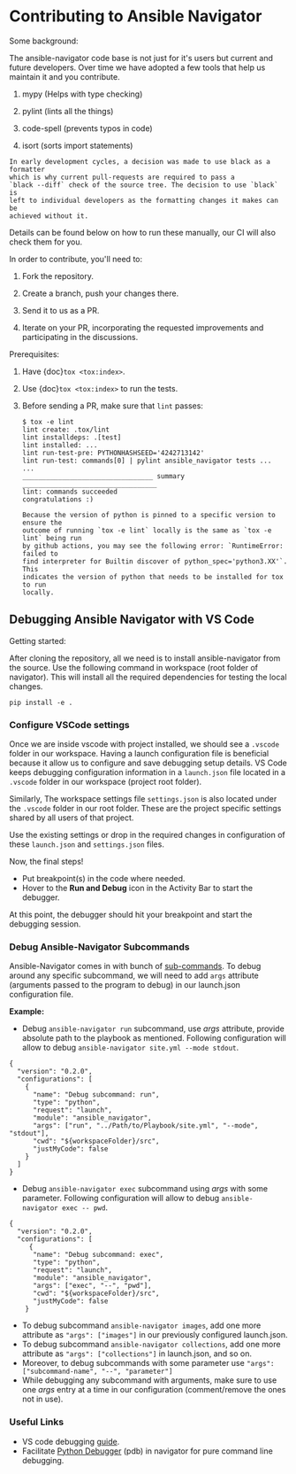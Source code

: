 # Contributing to Ansible Navigator

Some background:

The ansible-navigator code base is not just for it's users but current and
future developers. Over time we have adopted a few tools that help us
maintain it and you contribute.

1. mypy (Helps with type checking)

2. pylint (lints all the things)

3. code-spell (prevents typos in code)

4. isort (sorts import statements)

```{note}
In early development cycles, a decision was made to use black as a formatter
which is why current pull-requests are required to pass a
`black --diff` check of the source tree. The decision to use `black` is
left to individual developers as the formatting changes it makes can be
achieved without it.
```

Details can be found below on how to run these manually, our CI will also
check them for you.

In order to contribute, you'll need to:

1. Fork the repository.

2. Create a branch, push your changes there.

3. Send it to us as a PR.

4. Iterate on your PR, incorporating the requested improvements
   and participating in the discussions.

Prerequisites:

1. Have {doc}`tox <tox:index>`.

2. Use {doc}`tox <tox:index>` to run the tests.

3. Before sending a PR, make sure that `lint` passes:

   ```shell-session
   $ tox -e lint
   lint create: .tox/lint
   lint installdeps: .[test]
   lint installed: ...
   lint run-test-pre: PYTHONHASHSEED='4242713142'
   lint run-test: commands[0] | pylint ansible_navigator tests ...
   ...
   _________________________________ summary __________________________________
   lint: commands succeeded
   congratulations :)
   ```

   ```{tip}
   Because the version of python is pinned to a specific version to ensure the
   outcome of running `tox -e lint` locally is the same as `tox -e lint` being run
   by github actions, you may see the following error: `RuntimeError: failed to
   find interpreter for Builtin discover of python_spec='python3.XX'`. This
   indicates the version of python that needs to be installed for tox to run
   locally.
   ```

## Debugging Ansible Navigator with VS Code

Getting started:

After cloning the repository, all we need is to install ansible-navigator from
the source. Use the following command in workspace (root folder of navigator).
This will install all the required dependencies for testing the local changes.

```shell-session
pip install -e .
```

### Configure VSCode settings

Once we are inside vscode with project installed, we should see a `.vscode`
folder in our workspace. Having a launch configuration file is beneficial
because it allow us to configure and save debugging setup details. VS Code
keeps debugging configuration information in a `launch.json` file located in a
`.vscode` folder in our workspace (project root folder).

Similarly, The workspace settings file `settings.json` is also located under
the `.vscode` folder in our root folder. These are the project specific
settings shared by all users of that project.

Use the existing settings or drop in the required changes in configuration of
these `launch.json` and `settings.json` files.

Now, the final steps!

- Put breakpoint(s) in the code where needed.
- Hover to the **Run and Debug** icon in the Activity Bar to start the
  debugger.

At this point, the debugger should hit your breakpoint and start the debugging
session.

### Debug Ansible-Navigator Subcommands

Ansible-Navigator comes in with bunch of [sub-commands]. To debug around any
specific subcommand, we will need to add `args` attribute (arguments passed to
the program to debug) in our launch.json configuration file.

[sub-commands]: https://ansible-navigator.readthedocs.io/en/latest/subcommands/

**Example:**

- Debug `ansible-navigator run` subcommand, use _args_ attribute, provide
  absolute path to the playbook as mentioned. Following configuration will allow
  to debug `ansible-navigator site.yml --mode stdout`.

```shell-session
{
  "version": "0.2.0",
  "configurations": [
    {
      "name": "Debug subcommand: run",
      "type": "python",
      "request": "launch",
      "module": "ansible_navigator",
      "args": ["run", "../Path/to/Playbook/site.yml", "--mode", "stdout"],
      "cwd": "${workspaceFolder}/src",
      "justMyCode": false
    }
  ]
}
```

- Debug `ansible-navigator exec` subcommand using _args_ with some parameter.
  Following configuration will allow to debug `ansible-navigator exec -- pwd`.

```shell-session
{
  "version": "0.2.0",
  "configurations": [
     {
      "name": "Debug subcommand: exec",
      "type": "python",
      "request": "launch",
      "module": "ansible_navigator",
      "args": ["exec", "--", "pwd"],
      "cwd": "${workspaceFolder}/src",
      "justMyCode": false
    }
```

- To debug subcommand `ansible-navigator images`, add one more attribute as
  `"args": ["images"]` in our previously configured launch.json.
- To debug subcommand `ansible-navigator collections`, add one more attribute
  as `"args": ["collections"]` in launch.json, and so on.
- Moreover, to debug subcommands with some parameter use
  `"args": ["subcommand-name", "--", "parameter"]`
- While debugging any subcommand with arguments, make sure to use one _args_
  entry at a time in our configuration (comment/remove the ones not in use).

### Useful Links

- VS code debugging [guide].
- Facilitate [Python Debugger] (pdb) in navigator for pure command line
  debugging.

[guide]: https://code.visualstudio.com/docs/editor/debugging
[python debugger]: https://www.geeksforgeeks.org/python-debugger-python-pdb/
